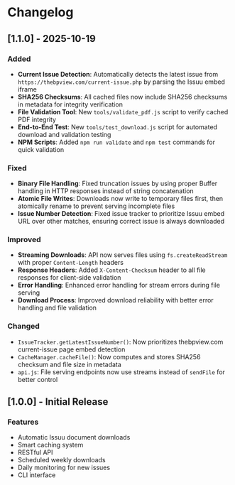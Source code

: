 # Changelog

## [1.1.0] - 2025-10-19

### Added
- **Current Issue Detection**: Automatically detects the latest issue from `https://thebpview.com/current-issue.php` by parsing the Issuu embed iframe
- **SHA256 Checksums**: All cached files now include SHA256 checksums in metadata for integrity verification
- **File Validation Tool**: New `tools/validate_pdf.js` script to verify cached PDF integrity
- **End-to-End Test**: New `tools/test_download.js` script for automated download and validation testing
- **NPM Scripts**: Added `npm run validate` and `npm test` commands for quick validation

### Fixed
- **Binary File Handling**: Fixed truncation issues by using proper Buffer handling in HTTP responses instead of string concatenation
- **Atomic File Writes**: Downloads now write to temporary files first, then atomically rename to prevent serving incomplete files
- **Issue Number Detection**: Fixed issue tracker to prioritize Issuu embed URL over other matches, ensuring correct issue is always downloaded

### Improved
- **Streaming Downloads**: API now serves files using `fs.createReadStream` with proper `Content-Length` headers
- **Response Headers**: Added `X-Content-Checksum` header to all file responses for client-side validation
- **Error Handling**: Enhanced error handling for stream errors during file serving
- **Download Process**: Improved download reliability with better error handling and file validation

### Changed
- `IssueTracker.getLatestIssueNumber()`: Now prioritizes thebpview.com current-issue page embed detection
- `CacheManager.cacheFile()`: Now computes and stores SHA256 checksum and file size in metadata
- `api.js`: File serving endpoints now use streams instead of `sendFile` for better control

## [1.0.0] - Initial Release

### Features
- Automatic Issuu document downloads
- Smart caching system
- RESTful API
- Scheduled weekly downloads
- Daily monitoring for new issues
- CLI interface
